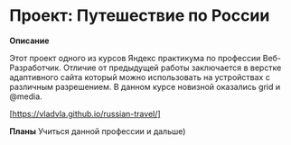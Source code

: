 # Проект: Путешествие по России

**Описание**

Этот проект одного из курсов Яндекс практикума по профессии Веб-Разработчик. 
Отличие от предыдущей работы заключается в верстке адаптивного сайта который можно использовать на устройствах с различным разрешением. 
В данном курсе новизной оказались grid и @media. 
 
 [https://vladvla.github.io/russian-travel/]

**Планы**
Учиться данной профессии и дальше)
